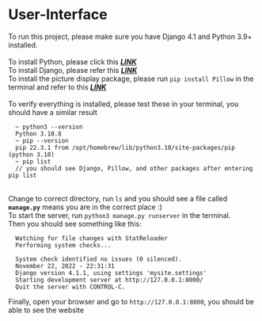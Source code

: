 # User-Interface

To run this project, please make sure you have Django 4.1 and Python 3.9+ installed.\
\
To install Python, please click this ***[LINK](https://www.python.org/downloads/)***\
To install Django, please refer this ***[LINK](https://docs.djangoproject.com/en/4.1/topics/install/#installing-official-release)***\
To install the picture display package, please run `pip install Pillow` in the terminal and refer to this ***[LINK](https://pypi.org/project/Pillow/)***\
\
To verify everything is installed, please test these in your terminal, you should have a similar result
```
  ~ python3 --version
  Python 3.10.8
  ~ pip --version
  pip 22.3.1 from /opt/homebrew/lib/python3.10/site-packages/pip (python 3.10)
  ~ pip list
  // you should see Django, Pillow, and other packages after entering pip list
```
\
Change to correct directory, run `ls` and you should see a file called **`manage.py`** means you are in the correct place :)\
To start the server, run `python3 manage.py runserver` in the terminal.\
Then you should see something like this:
```
  Watching for file changes with StatReloader
  Performing system checks...

  System check identified no issues (0 silenced).
  November 22, 2022 - 22:31:31
  Django version 4.1.1, using settings 'mysite.settings'
  Starting development server at http://127.0.0.1:8000/
  Quit the server with CONTROL-C.
```
Finally, open your browser and go to `http://127.0.0.1:8000`, you should be able to see the website
